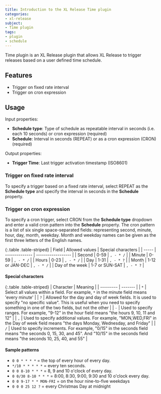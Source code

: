 ```yaml
---
title: Introduction to the XL Release Time plugin
categories:
- xl-release
subject:
- Time plugin
tags:
- plugin
- schedule
---
```


Time plugin is an XL Release plugin that allows XL Release to trigger releases based on a user defined time schedule. 

## Features

* Trigger on fixed rate interval
* Trigger on cron expression

## Usage

Input properties:

* **Schedule type**: Type of schedule as repeatable interval in seconds (i.e. each 10 seconds) or cron expression (required)
* **Schedule**: Interval in seconds (REPEAT) or as a cron expression (CRON) (required)

Output properties:

* **Trigger Time**: Last trigger activation timestamp (ISO8601)

### Trigger on fixed rate interval

To specify a trigger based on a fixed rate interval, select REPEAT as the **Schedule type** and specify the interval in seconds in the **Schedule** property.

### Trigger on cron expression

To specify a cron trigger, select CRON from the **Schedule type** dropdown and enter a valid cron pattern into the **Schedule** property. 
The cron pattern is a list of six single space-separated fields: representing second, minute, hour, day, month, weekday. Month and weekday names can be given as the first three letters of the English names.

{:.table .table-striped}
| Field | Allowed values | Special characters |
| ----- | -------------- | ------------------ |
| Second | 0-59 | `, - * /` |
| Minute | 0-59 | `, - * /` |
| Hours | 0-23 | `, - * /` |
| Day | 1-31 | `, - * ?` |
| Month | 1-12 or JAN-DEC | `, - * /` |
| Day of the week | 1-7 or SUN-SAT | `, - * ?` |

#### Special characters

{:.table .table-striped}
| Character | Meaning |
| --------- | ------- |
| `*` | Select all values within a field. For example, `*` in the minute field means 'every minute' |
| `?` | Allowed for the day and day of week fields. It is used to specify "no specific value". This is useful when you need to specify something in one of the two fields, but not the other |
| `-` | Used to specify ranges. For example, "9-12" in the hour field means "the hours 9, 10, 11 and 12" |
| `,` | Used to specify additional values. For example, "MON,WED,FRI" in the Day of week field means "the days Monday, Wednesday, and Friday" |
| `/` | Used to specify increments. For example, "0/15" in the seconds field means "the seconds 0, 15, 30, and 45". And "10/15" in the seconds field means "the seconds 10, 25, 40, and 55" |

#### Sample patterns

* `0 0 * * * *` = the top of every hour of every day.
* `*/10 * * * * *` = every ten seconds.
* `0 0 8-10 * * *` = 8, 9 and 10 o'clock of every day.
* `0 0/30 8-10 * * *` = 8:00, 8:30, 9:00, 9:30 and 10 o'clock every day.
* `0 0 9-17 * * MON-FRI` = on the hour nine-to-five weekdays
* `0 0 0 25 12 ?` = every Christmas Day at midnight
